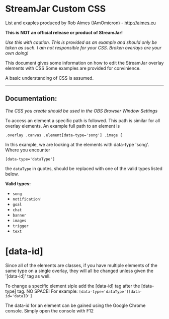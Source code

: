 **StreamJar Custom CSS**
====================

List and exaples produced by Rob Aimes (IAmOmicron) - http://aimes.eu


**This is NOT an official release or product of StreamJar!**

*Use this with caution. This is provided as an example and should only be taken as such.
I am not responsible for your CSS. Broken overlays are your own doing!*

This document gives some information on how to edit the StreamJar overlay elements with CSS
Some examples are provided for convinience.

A basic understanding of CSS is assumed.

---

Documentation:
--------------

*The CSS you create should be used in the OBS Browser Window Settings*
	
To access an element a specific path is followed. This path is similar for all overlay elements. An example full path to an element is

`.overlay .canvas .element[data-type='song'] .image {`
		
In this example, we are looking at the elements with data-type 'song'. Where you encounter 

`[data-type='dataType']`
	
the `dataType` in quotes, should be replaced with one of
the valid types listed below.

**Valid types:** 

* `song` 
* `notification'`
* `goal`
* `chat`
* `banner`
* `images` 
* `trigger` 
* `text`


[data-id]
=========
Since all of the elements are classes, if you have multiple elements of the same type on a single
overlay, they will all be changed unless given the '[data-id]' tag as well.

To change a specific element siple add the [data-id] tag after the [data-type] tag. NO SPACE! For example:
	`[data-type='dataType'][data-id='dataID']`
	
The data-id for an element can be gained using the Google Chrome console. Simply open the console with F12
